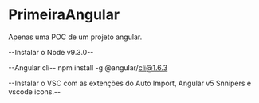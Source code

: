 # PrimeiraAngular

Apenas uma POC de um projeto angular.

--Instalar o Node v9.3.0--

--Angular cli-- 
    npm install -g @angular/cli@1.6.3
    
--Instalar o VSC com as extenções do Auto Import, Angular v5 Snnipers e vscode icons.--

